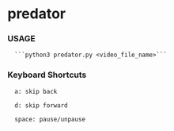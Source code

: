 # predator

### USAGE

      ```python3 predator.py <video_file_name>```


### Keyboard Shortcuts

      a: skip back

      d: skip forward

      space: pause/unpause

